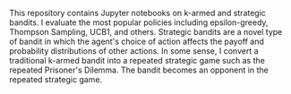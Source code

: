 This repository contains Jupyter notebooks on k-armed and strategic bandits. I evaluate the most popular policies including epsilon-greedy, Thompson Sampling, UCB1, and others. Strategic bandits are a novel type of bandit in which the agent's choice of action affects the payoff and probability distributions of other actions. In some sense, I convert a traditional k-armed bandit into a repeated strategic game such as the repeated Prisoner's Dilemma. The bandit becomes an opponent in the repeated strategic game.
